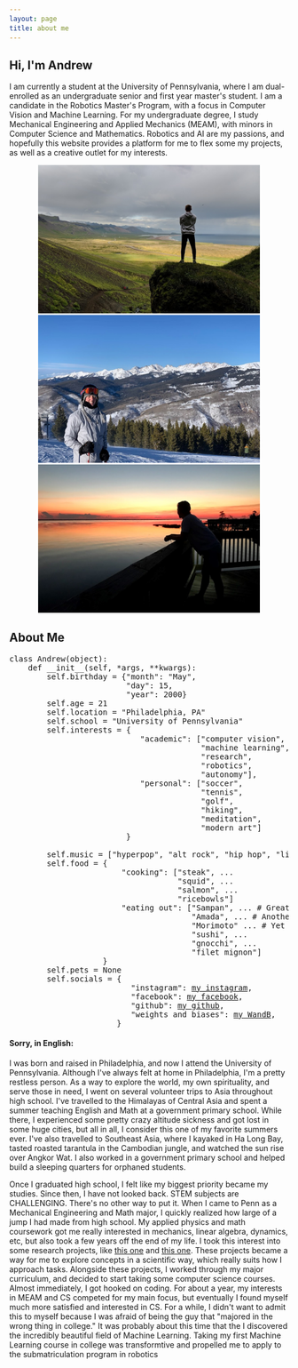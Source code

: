 ```yaml
---
layout: page
title: about me
---
```


## Hi, I'm Andrew

I am currently a student at the University of Pennsylvania, where I am dual-enrolled as an undergraduate senior and first year master's student.  I am a candidate in the Robotics Master's Program, with a focus in Computer Vision and Machine Learning.  For my undergraduate degree, I study Mechanical Engineering and Applied Mechanics (MEAM), with minors in Computer Science and Mathematics.  Robotics and AI are my passions, and hopefully this website provides a platform for me to flex some my projects, as well as a creative outlet for my interests.

<p align="middle">
  <img src="/assets/img/about-me-1.jpg" width="400" />
  <img src="/assets/img/about-me-2.jpeg" width="400" />
  <img src="/assets/img/about-me-3.jpg" width="400" />
</p>

## About Me

<pre>
class Andrew(object):
    def __init__(self, *args, **kwargs):
        self.birthday = {"month": "May",
                         "day": 15,
                         "year": 2000}
        self.age = 21
        self.location = "Philadelphia, PA"
        self.school = "University of Pennsylvania"
        self.interests = {
                            "academic": ["computer vision", 
                                         "machine learning", 
                                         "research", 
                                         "robotics", 
                                         "autonomy"], 
                            "personal": ["soccer", 
                                         "tennis", 
                                         "golf", 
                                         "hiking", 
                                         "meditation", 
                                         "modern art"]
                         }
        
        self.music = ["hyperpop", "alt rock", "hip hop", "literally anything on spotify"]
        self.food = {
                        "cooking": ["steak", ...
                                    "squid", ...
                                    "salmon", ...
                                    "ricebowls"]
                        "eating out": ["Sampan", ... # Great restaurant in Philadelphia (asian fusion)
                                       "Amada", ... # Another great restaurant in Philadelphia (spanish)
                                       "Morimoto" ... # Yet another great restaurant in Philadelphia (japanese)
                                       "sushi", ...
                                       "gnocchi", ...
                                       "filet mignon"]
                    }
        self.pets = None
        self.socials = {
                          "instagram": <a href="https://www.instagram.com/atgarrett52/" title="Andrew's Instagram">my instagram</a>,
                          "facebook": <a href="https://www.facebook.com/profile.php?id=100012119897300" title="Andrew's Facebook">my facebook</a>,
                          "github": <a href="https://www.github.com/geande/" title="Andrew's Github">my github</a>,
                          "weights and biases": <a href="https://wandb.ai/geande/" title="Andrew's WandB">my WandB</a>,
                       }
</pre>

#### Sorry, in English:

I was born and raised in Philadelphia, and now I attend the University of Pennsylvania.  Although I've always felt at home in Philadelphia, I'm a pretty restless person.  As a way to explore the world, my own spirituality, and serve those in need, I went on several volunteer trips to Asia throughout high school.  I've travelled to the Himalayas of Central Asia and spent a summer teaching English and Math at a government primary school.  While there, I experienced some pretty crazy altitude sickness and got lost in some huge cities, but all in all, I consider this one of my favorite summers ever.  I've also travelled to Southeast Asia, where I kayaked in Ha Long Bay, tasted roasted tarantula in the Cambodian jungle, and watched the sun rise over Angkor Wat.  I also worked in a government primary school and helped build a sleeping quarters for orphaned students.

Once I graduated high school, I felt like my biggest priority became my studies.  Since then, I have not looked back.  STEM subjects are CHALLENGING.  There's no other way to put it.  When I came to Penn as a Mechanical Engineering and Math major, I quickly realized how large of a jump I had made from high school.  My applied physics and math coursework got me really interested in mechanics, linear algebra, dynamics, etc, but also took a few years off the end of my life.  I took this interest into some research projects, like [this one](https://github.com/geande/geande.github.io/edit/main/README.md) and [this one](https://github.com/geande/geande.github.io/edit/main/README.md).  These projects became a way for me to explore concepts in a scientific way, which really suits how I approach tasks.  Alongside these projects, I worked through my major curriculum, and decided to start taking some computer science courses.  Almost immediately, I got hooked on coding.  For about a year, my interests in MEAM and CS competed for my main focus, but eventually I found myself much more satisfied and interested in CS.  For a while, I didn't want to admit this to myself because I was afraid of being the guy that "majored in the wrong thing in college."  It was probably about this time that the I discovered the incredibly beautiful field of Machine Learning.  Taking my first Machine Learning course in college was transformtive and propelled me to apply to the submatriculation program in robotics
